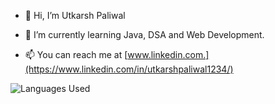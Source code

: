 - 👋 Hi, I’m Utkarsh Paliwal
<!-- - 👀 I’m interested in  -->
- 🌱 I’m currently learning Java, DSA and Web Development.
<!-- - 💞️ I’m looking to collaborate on ... -->
- 📫 You can reach me at [www.linkedin.com.](https://www.linkedin.com/in/utkarshpaliwal1234/)

<!---
upaliwal1234/upaliwal1234 is a ✨ special ✨ repository because its `README.md` (this file) appears on your GitHub profile.
You can click the Preview link to take a look at your changes.
--->
<!---
![Github stats](https://github-readme-stats.vercel.app/api?username=upaliwal1234&count_private=true&show_icons=true&theme=radical)
--->

![Languages Used](https://github-readme-stats.vercel.app/api/top-langs/?username=upaliwal1234&show_icons=true&theme=radical)
